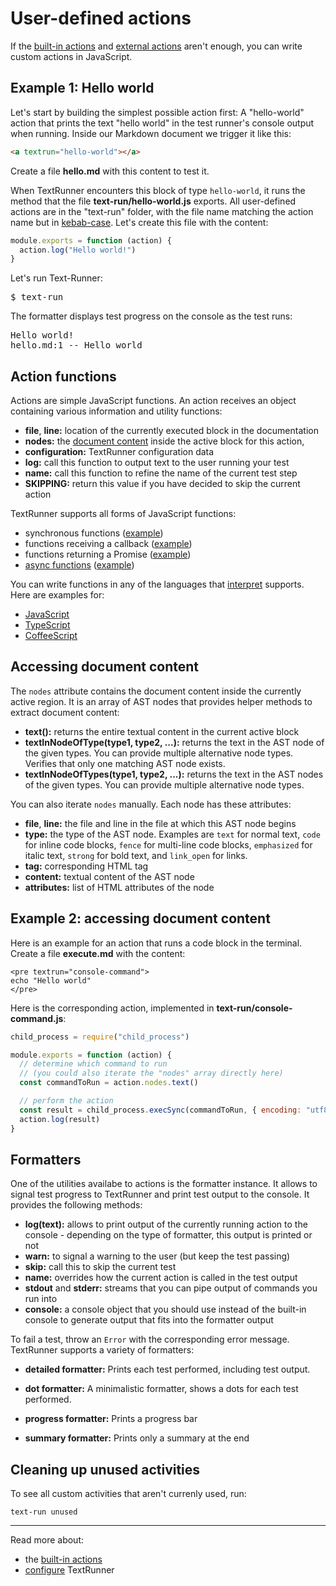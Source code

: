 # User-defined actions

If the [built-in actions](built-in-actions.md) and
[external actions](external-actions.md) aren't enough, you can write custom
actions in JavaScript.

## Example 1: Hello world

Let's start by building the simplest possible action first: A "hello-world"
action that prints the text "hello world" in the test runner's console output
when running. Inside our Markdown document we trigger it like this:

<a textrun="workspace/create-file">

```html
<a textrun="hello-world"></a>
```

Create a file **hello.md** with this content to test it.

</a>

When TextRunner encounters this block of type `hello-world`, it runs the method
that the file <a textrun="workspace/create-file">**text-run/hello-world.js**
exports. All user-defined actions are in the "text-run" folder, with the file
name matching the action name but in
[kebab-case](http://wiki.c2.com/?KebabCase). Let's create this file with the
content:

```javascript
module.exports = function (action) {
  action.log("Hello world!")
}
```

</a>

Let's run Text-Runner:

<pre textrun="shell/exec">
$ text-run
</pre>

The formatter displays test progress on the console as the test runs:

<pre textrun="shell/exec-output">
Hello world!
hello.md:1 -- Hello world
</pre>

## Action functions

Actions are simple JavaScript functions. An action receives an object containing
various information and utility functions:

<a textrun="verify-handler-args" ignore="linkTargets">

- **file**, **line:** location of the currently executed block in the
  documentation
- **nodes:** the [document content](#accessing-document-content) inside the
  active block for this action,
- **configuration:** TextRunner configuration data
- **log:** call this function to output text to the user running your test
- **name:** call this function to refine the name of the current test step
- **SKIPPING:** return this value if you have decided to skip the current action

</a>

TextRunner supports all forms of JavaScript functions:

- synchronous functions
  ([example](../examples/custom-action-sync/text-run/hello-world.js))
- functions receiving a callback
  ([example](../examples/custom-action-callback/text-run/hello-world.js))
- functions returning a Promise
  ([example](../examples/custom-action-promise/text-run/hello-world.js))
- [async
  functions](https://developer.mozilla.org/en-US/docs/Web/JavaScript/Reference/Statements/async_function)
  ([example](../examples/custom-action-async/text-run/hello-world.js))

You can write functions in any of the languages that
[interpret](https://github.com/gulpjs/interpret) supports. Here are examples
for:

- [JavaScript](../examples/custom-action-sync/)
- [TypeScript](../examples/custom-action-typescript/)
- [CoffeeScript](../examples/custom-action-coffeescript/)

## Accessing document content

The `nodes` attribute contains the document content inside the currently active
region. It is an array of AST nodes that provides helper methods to extract
document content:

<!-- TODO: ensure completeness of this -->

- **text():** returns the entire textual content in the current active block
- **textInNodeOfType(type1, type2, ...):** returns the text in the AST node of
  the given types. You can provide multiple alternative node types. Verifies
  that only one matching AST node exists.
- **textInNodeOfTypes(type1, type2, ...):** returns the text in the AST nodes of
  the given types. You can provide multiple alternative node types.

You can also iterate `nodes` manually. Each node has these attributes:
<a textrun="verify-ast-node-attributes">

- **file**, **line:** the file and line in the file at which this AST node
  begins
- **type:** the type of the AST node. Examples are `text` for normal text,
  `code` for inline code blocks, `fence` for multi-line code blocks,
  `emphasized` for italic text, `strong` for bold text, and `link_open` for
  links.
- **tag:** corresponding HTML tag
- **content:** textual content of the AST node
- **attributes:** list of HTML attributes of the node </a>

## Example 2: accessing document content

Here is an example for an action that runs a code block in the terminal.
<a textrun="workspace/create-file"> Create a file **execute.md** with the
content:

```
<pre textrun="console-command">
echo "Hello world"
</pre>
```

</a>

Here is the corresponding action, implemented in
<a textrun="workspace/create-file"> **text-run/console-command.js**:

```javascript
child_process = require("child_process")

module.exports = function (action) {
  // determine which command to run
  // (you could also iterate the "nodes" array directly here)
  const commandToRun = action.nodes.text()

  // perform the action
  const result = child_process.execSync(commandToRun, { encoding: "utf8" })
  action.log(result)
}
```

</a>

<a textrun="run-textrunner"></a>

## Formatters

One of the utilities availabe to actions is the formatter instance. It allows to
signal test progress to TextRunner and print test output to the console. It
provides the following methods:

<!-- TODO: verify completeness -->

- **log(text):** allows to print output of the currently running action to the
  console - depending on the type of formatter, this output is printed or not
- **warn:** to signal a warning to the user (but keep the test passing)
- **skip:** call this to skip the current test
- **name:** overrides how the current action is called in the test output
- **stdout** and **stderr:** streams that you can pipe output of commands you
  run into
- **console:** a console object that you should use instead of the built-in
  console to generate output that fits into the formatter output

To fail a test, throw an `Error` with the corresponding error message.
TextRunner supports a variety of formatters:

- **detailed formatter:** Prints each test performed, including test output.

- **dot formatter:** A minimalistic formatter, shows a dots for each test
  performed.

- **progress formatter:** Prints a progress bar

- **summary formatter:** Prints only a summary at the end

## Cleaning up unused activities

To see all custom activities that aren't currenly used, run:

<!-- TODO: ensure this command exists -->

```
text-run unused
```

<hr>

Read more about:

- the [built-in actions](built-in-actions.md)
- [configure](configuration.md) TextRunner
